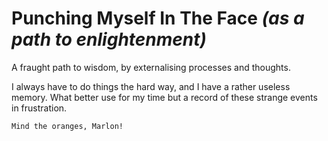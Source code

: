 # Punching Myself In The Face _\(as a path to enlightenment\)_

A fraught path to wisdom, by externalising processes and thoughts.

I always have to do things the hard way, and I have a rather useless memory. What better use for my time but a record of these strange events in frustration.

```
Mind the oranges, Marlon!
```



